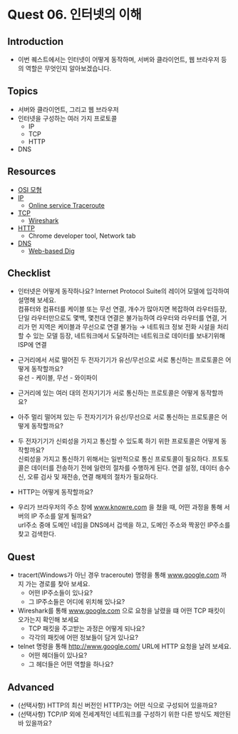 # Quest 06. 인터넷의 이해

## Introduction

- 이번 퀘스트에서는 인터넷이 어떻게 동작하며, 서버와 클라이언트, 웹 브라우저 등의 역할은 무엇인지 알아보겠습니다.

## Topics

- 서버와 클라이언트, 그리고 웹 브라우저
- 인터넷을 구성하는 여러 가지 프로토콜
  - IP
  - TCP
  - HTTP
- DNS

## Resources

- [OSI 모형](https://ko.wikipedia.org/wiki/OSI_%EB%AA%A8%ED%98%95)
- [IP](https://ko.wikipedia.org/wiki/%EC%9D%B8%ED%84%B0%EB%84%B7_%ED%94%84%EB%A1%9C%ED%86%A0%EC%BD%9C)
  - [Online service Traceroute](http://ping.eu/traceroute/)
- [TCP](https://ko.wikipedia.org/wiki/%EC%A0%84%EC%86%A1_%EC%A0%9C%EC%96%B4_%ED%94%84%EB%A1%9C%ED%86%A0%EC%BD%9C)
  - [Wireshark](https://www.wireshark.org/download.html)
- [HTTP](https://ko.wikipedia.org/wiki/HTTP)
  - Chrome developer tool, Network tab
- [DNS](https://ko.wikipedia.org/wiki/%EB%8F%84%EB%A9%94%EC%9D%B8_%EB%84%A4%EC%9E%84_%EC%8B%9C%EC%8A%A4%ED%85%9C)
  - [Web-based Dig](http://networking.ringofsaturn.com/Tools/dig.php)

## Checklist

- 인터넷은 어떻게 동작하나요? Internet Protocol Suite의 레이어 모델에 입각하여 설명해 보세요.  
  컴퓨터와 컴퓨터를 케이블 또는 무선 연결, 개수가 많아지면 복잡하여 라우터등장, 단일 라우터만으로도 몇백, 몇천대 연결은 불가능하여 라우터와 라우터를 연결, 거리가 먼 지역은 케이블과 무선으로 연결 불가능 → 네트워크 정보 전화 시설을 처리할 수 있는 모델 등장, 네트워크에서 도달하려는 네트워크로 데이터를 보내기위해 ISP에 연결

- 근거리에서 서로 떨어진 두 전자기기가 유선/무선으로 서로 통신하는 프로토콜은 어떻게 동작할까요?  
  유선 - 케이블, 무선 - 와이파이

- 근거리에 있는 여러 대의 전자기기가 서로 통신하는 프로토콜은 어떻게 동작할까요?
- 아주 멀리 떨어져 있는 두 전자기기가 유선/무선으로 서로 통신하는 프로토콜은 어떻게 동작할까요?

- 두 전자기기가 신뢰성을 가지고 통신할 수 있도록 하기 위한 프로토콜은 어떻게 동작할까요?  
  신뢰성을 가지고 통신하기 위해서는 일반적으로 통신 프로토콜이 필요하다. 프토토콜은 데이터를 전송하기 전에 일련의 절차를 수행하게 된다.
  연결 설정, 데이터 송수신, 오류 검사 및 재전송, 연결 해제의 절차가 필요하다.

- HTTP는 어떻게 동작할까요?
- 우리가 브라우저의 주소 창에 www.knowre.com 을 쳤을 때, 어떤 과정을 통해 서버의 IP 주소를 알게 될까요?  
  url주소 중애 도메인 네임을 DNS에서 겁색을 하고, 도메인 주소와 짝꿍인 IP주소를 찾고 검색한다.

## Quest

- tracert(Windows가 아닌 경우 traceroute) 명령을 통해 www.google.com 까지 가는 경로를 찾아 보세요.
  - 어떤 IP주소들이 있나요?
  - 그 IP주소들은 어디에 위치해 있나요?
- Wireshark를 통해 www.google.com 으로 요청을 날렸을 떄 어떤 TCP 패킷이 오가는지 확인해 보세요
  - TCP 패킷을 주고받는 과정은 어떻게 되나요?
  - 각각의 패킷에 어떤 정보들이 담겨 있나요?
- telnet 명령을 통해 <http://www.google.com/> URL에 HTTP 요청을 날려 보세요.
  - 어떤 헤더들이 있나요?
  - 그 헤더들은 어떤 역할을 하나요?

## Advanced

- (선택사항) HTTP의 최신 버전인 HTTP/3는 어떤 식으로 구성되어 있을까요?
- (선택사항) TCP/IP 외에 전세계적인 네트워크를 구성하기 위한 다른 방식도 제안된 바 있을까요?
